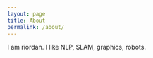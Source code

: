 ```yaml
---
layout: page
title: About
permalink: /about/
---
```


I am riordan.
I like NLP, SLAM, graphics, robots.
